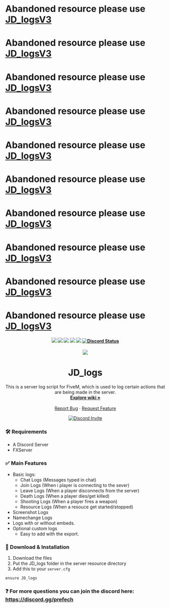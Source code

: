 # Abandoned resource please use [JD_logsV3](https://github.com/prefech/JD_logsV3)
# Abandoned resource please use [JD_logsV3](https://github.com/prefech/JD_logsV3)
# Abandoned resource please use [JD_logsV3](https://github.com/prefech/JD_logsV3)
# Abandoned resource please use [JD_logsV3](https://github.com/prefech/JD_logsV3)
# Abandoned resource please use [JD_logsV3](https://github.com/prefech/JD_logsV3)
# Abandoned resource please use [JD_logsV3](https://github.com/prefech/JD_logsV3)
# Abandoned resource please use [JD_logsV3](https://github.com/prefech/JD_logsV3)
# Abandoned resource please use [JD_logsV3](https://github.com/prefech/JD_logsV3)
# Abandoned resource please use [JD_logsV3](https://github.com/prefech/JD_logsV3)
# Abandoned resource please use [JD_logsV3](https://github.com/prefech/JD_logsV3)

<h4 align="center">
	<img src="https://img.shields.io/github/release/Prefech/JD_logs.png">
	<img src="https://img.shields.io/github/last-commit/Prefech/JD_logs">
	<img src="https://img.shields.io/github/license/Prefech/JD_logs.png">
	<img src="https://img.shields.io/github/issues/Prefech/JD_logs.png">
	<img src="https://img.shields.io/github/contributors/Prefech/JD_logs.png">
	<a href="https://discord.gg/prefech" title=""><img alt="Discord Status" src="https://discordapp.com/api/guilds/721339695199682611/widget.png"></a>
</h4>

<div align="center">
  <a href="https://github.com/Prefech/JD_logs">
    <img src="https://i.gyazo.com/3894b03d4351bcb566ec85afc7f9b231.png">
  </a>

  <h1 align="center">JD_logs</h1>

  <p align="center">
    This is a server log script for FiveM, which is used to log certain actions that are being made in the server.
    <br />
    <a href="https://github.com/prefech/JD_logs/wiki"><strong>Explore wiki »</strong></a>
    <br />
    <br />    
    <a href="https://github.com/Prefech/JD_logs/issues">Report Bug</a>
    ·
    <a href="https://github.com/Prefech/JD_logs/issues">Request Feature</a>
  </p>
  <a href="https://discord.gg/prefech" title=""><img alt="Discord Invite" src="https://discordapp.com/api/guilds/721339695199682611/widget.png?style=banner2"></a>
</div>



### 🛠 Requirements
- A Discord Server
- FXServer

### ✅ Main Features
- Basic logs:  
  - Chat Logs (Messages typed in chat)  
  - Join Logs (When i player is connecting to the sever)  
  - Leave Logs (When a player disconnects from the server)  
  - Death Logs (When a player dies/get killed)  
  - Shooting Logs (When a player fires a weapon)  
  - Resource Logs (When a resouce get started/stopped)  
- Screenshot Logs  
- Namechange Logs  
- Logs with or without embeds.  
- Optional custom logs  
  - Easy to add with the export.  

### 🔧 Download & Installation

1. Download the files
2. Put the JD_logs folder in the server resource directory
3. Add this to your `server.cfg`
```
ensure JD_logs
```

### ❓ For more questions you can join the discord here: https://discord.gg/prefech
